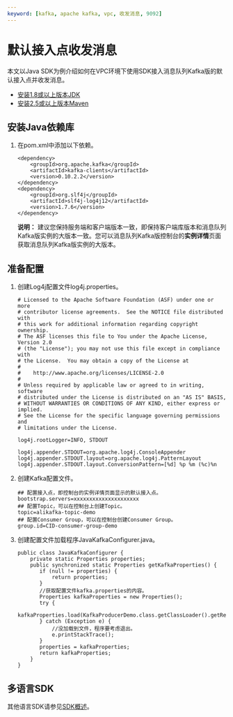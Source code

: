 ```yaml
---
keyword: [kafka, apache kafka, vpc, 收发消息, 9092]
---
```


# 默认接入点收发消息

本文以Java SDK为例介绍如何在VPC环境下使用SDK接入消息队列Kafka版的默认接入点并收发消息。

-   [安装1.8或以上版本JDK](https://www.oracle.com/java/technologies/javase-downloads.html)
-   [安装2.5或以上版本Maven](http://maven.apache.org/download.cgi#)

## 安装Java依赖库

1.  在pom.xml中添加以下依赖。

    ```
    <dependency>
        <groupId>org.apache.kafka</groupId>
        <artifactId>kafka-clients</artifactId>
        <version>0.10.2.2</version>
    </dependency>
    <dependency>
        <groupId>org.slf4j</groupId>
        <artifactId>slf4j-log4j12</artifactId>
        <version>1.7.6</version>
    </dependency>
    ```

    **说明：** 建议您保持服务端和客户端版本一致，即保持客户端库版本和消息队列Kafka版实例的大版本一致。您可以消息队列Kafka版控制台的**实例详情**页面获取消息队列Kafka版实例的大版本。


## 准备配置

1.  创建Log4j配置文件log4j.properties。

    ```
    # Licensed to the Apache Software Foundation (ASF) under one or more
    # contributor license agreements.  See the NOTICE file distributed with
    # this work for additional information regarding copyright ownership.
    # The ASF licenses this file to You under the Apache License, Version 2.0
    # (the "License"); you may not use this file except in compliance with
    # the License.  You may obtain a copy of the License at
    #
    #    http://www.apache.org/licenses/LICENSE-2.0
    #
    # Unless required by applicable law or agreed to in writing, software
    # distributed under the License is distributed on an "AS IS" BASIS,
    # WITHOUT WARRANTIES OR CONDITIONS OF ANY KIND, either express or implied.
    # See the License for the specific language governing permissions and
    # limitations under the License.
    
    log4j.rootLogger=INFO, STDOUT
    
    log4j.appender.STDOUT=org.apache.log4j.ConsoleAppender
    log4j.appender.STDOUT.layout=org.apache.log4j.PatternLayout
    log4j.appender.STDOUT.layout.ConversionPattern=[%d] %p %m (%c)%n
    ```

2.  创建Kafka配置文件。

    ```
    ## 配置接入点，即控制台的实例详情页面显示的默认接入点。
    bootstrap.servers=xxxxxxxxxxxxxxxxxxxxx
    ## 配置Topic，可以在控制台上创建Topic。
    topic=alikafka-topic-demo
    ## 配置Consumer Group，可以在控制台创建Consumer Group。
    group.id=CID-consumer-group-demo
    ```

3.  创建配置文件加载程序JavaKafkaConfigurer.java。

    ```
    public class JavaKafkaConfigurer {
        private static Properties properties;
        public synchronized static Properties getKafkaProperties() {
           if (null != properties) {
               return properties;
           }
           //获取配置文件kafka.properties的内容。
           Properties kafkaProperties = new Properties();
           try {
               kafkaProperties.load(KafkaProducerDemo.class.getClassLoader().getResourceAsStream("kafka.properties"));
           } catch (Exception e) {
               //没加载到文件，程序要考虑退出。
               e.printStackTrace();
           }
           properties = kafkaProperties;
           return kafkaProperties;
        }
    }
    ```


## 多语言SDK

其他语言SDK请参见[SDK概述](/cn.zh-CN/SDK参考/SDK概述.md)。

